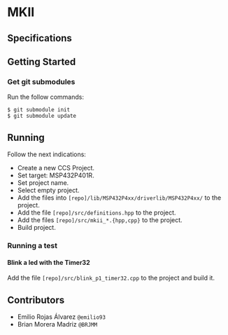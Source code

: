 # MKII

## Specifications

## Getting Started

### Get git submodules
Run the follow commands:
```
$ git submodule init
$ git submodule update
```

## Running
Follow the next indications:

- Create a new CCS Project.
- Set target: MSP432P401R.
- Set project name.
- Select empty project.
- Add the files into `[repo]/lib/MSP432P4xx/driverlib/MSP432P4xx/` to the project.
- Add the file `[repo]/src/definitions.hpp` to the project.
- Add the files `[repo]/src/mkii_*.{hpp,cpp}` to the project.
- Build project.

### Running a test
#### Blink a led with the Timer32
Add the file `[repo]/src/blink_p1_timer32.cpp` to the project and build it.

## Contributors
- Emilio Rojas Álvarez `@emilio93`
- Brian Morera Madriz `@BRJMM`